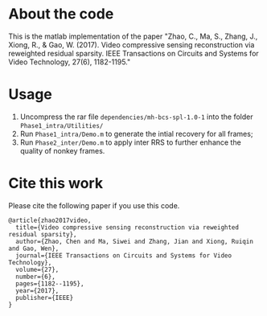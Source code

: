 
# About the code
This is the matlab implementation of the paper "Zhao, C., Ma, S., Zhang, J., Xiong, R., & Gao, W. (2017). Video compressive sensing reconstruction via reweighted residual sparsity. IEEE Transactions on Circuits and Systems for Video Technology, 27(6), 1182-1195."


# Usage 
1. Uncompress the rar file `dependencies/mh-bcs-spl-1.0-1` into the folder `Phase1_intra/Utilities/`
2. Run `Phase1_intra/Demo.m` to generate the intial recovery for all frames;
3. Run `Phase2_inter/Demo.m` to apply inter RRS to further enhance the quality of nonkey frames.


# Cite this work
Please cite the following paper if you use this code. 
```
@article{zhao2017video,
  title={Video compressive sensing reconstruction via reweighted residual sparsity},
  author={Zhao, Chen and Ma, Siwei and Zhang, Jian and Xiong, Ruiqin and Gao, Wen},
  journal={IEEE Transactions on Circuits and Systems for Video Technology},
  volume={27},
  number={6},
  pages={1182--1195},
  year={2017},
  publisher={IEEE}
}
```
